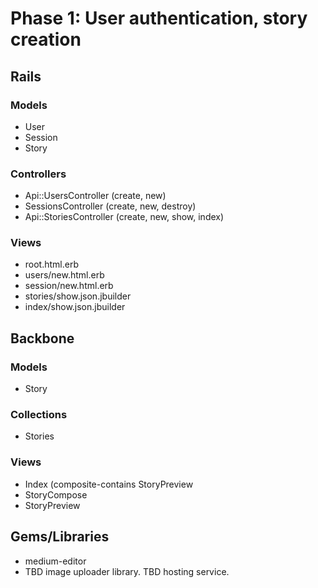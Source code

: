 # Phase 1: User authentication, story creation

## Rails
### Models
* User
* Session
* Story

### Controllers
* Api::UsersController (create, new)
* SessionsController (create, new, destroy)
* Api::StoriesController (create, new, show, index)

### Views
* root.html.erb
* users/new.html.erb
* session/new.html.erb
* stories/show.json.jbuilder
* index/show.json.jbuilder

## Backbone
### Models
* Story

### Collections
* Stories

### Views
* Index (composite-contains StoryPreview
* StoryCompose
* StoryPreview


## Gems/Libraries
* medium-editor
* TBD image uploader library. TBD hosting service.
